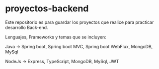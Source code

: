 # proyectos-backend
Este repositorio es para guardar los proyectos que realice para practicar desarrollo Back-end.


Lenguajes, Frameworks y temas que se incluyen: 

Java   ->   Spring boot, Spring boot MVC, Spring boot WebFlux, MongoDB, MySql 

NodeJs ->   Express, TypeScript, MongoDB, MySql, JWT  
